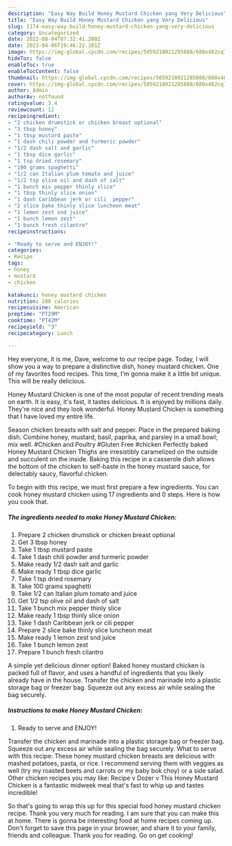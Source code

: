 ```yaml
---
description: "Easy Way Build Honey Mustard Chicken yang Very Delicious"
title: "Easy Way Build Honey Mustard Chicken yang Very Delicious"
slug: 1174-easy-way-build-honey-mustard-chicken-yang-very-delicious
category: Uncategorized
date: 2022-08-04T07:32:41.280Z
date: 2023-04-06T19:46:22.181Z
image: https://img-global.cpcdn.com/recipes/5059218021285888/680x482cq70/honey-mustard-chicken-recipe-main-photo.jpg
hideToc: false
enableToc: true
enableTocContent: false
thumbnail: https://img-global.cpcdn.com/recipes/5059218021285888/680x482cq70/honey-mustard-chicken-recipe-main-photo.jpg
cover: https://img-global.cpcdn.com/recipes/5059218021285888/680x482cq70/honey-mustard-chicken-recipe-main-photo.jpg
author: Admin
authorAv: notfound
ratingvalue: 3.4
reviewcount: 12
recipeingredient:
- "2 chicken drumstick or chicken breast optional"
- "3 tbsp honey"
- "1 tbsp mustard paste"
- "1 dash chili powder and turmeric powder"
- "1/2 dash salt and garlic"
- "1 tbsp dice garlic"
- "1 tsp dried rosemary"
- "100 grams spaghetti"
- "1/2 can Italian plum tomato and juice"
- "1/2 tsp olive oil and dash of salt"
- "1 bunch mix pepper thinly slice"
- "1 tbsp thinly slice onion"
- "1 dash Caribbean jerk or cili  pepper"
- "2 slice bake thinly slice luncheon meat"
- "1 lemon zest snd juice"
- "1 bunch lemon zest"
- "1 bunch fresh cilantro"
recipeinstructions:

- "Ready to serve and ENJOY!"
categories:
- Recipe
tags:
- honey
- mustard
- chicken

katakunci: honey mustard chicken 
nutrition: 280 calories
recipecuisine: American
preptime: "PT29M"
cooktime: "PT42M"
recipeyield: "3"
recipecategory: Lunch

---
```



Hey everyone, it is me, Dave, welcome to our recipe page. Today, I will show you a way to prepare a distinctive dish, honey mustard chicken. One of my favorites food recipes. This time, I'm gonna make it a little bit unique. This will be really delicious.

Honey Mustard Chicken is one of the most popular of recent trending meals on earth. It is easy, it's fast, it tastes delicious. It is enjoyed by millions daily. They're nice and they look wonderful. Honey Mustard Chicken is something that I have loved my entire life.

Season chicken breasts with salt and pepper. Place in the prepared baking dish. Combine honey, mustard, basil, paprika, and parsley in a small bowl; mix well. #Chicken and Poultry #Gluten Free #chicken Perfectly baked Honey Mustard Chicken Thighs are irresistibly caramelized on the outside and succulent on the inside. Baking this recipe in a casserole dish allows the bottom of the chicken to self-baste in the honey mustard sauce, for delectably saucy, flavorful chicken.


To begin with this recipe, we must first prepare a few ingredients. You can cook honey mustard chicken using 17 ingredients and 0 steps. Here is how you cook that.

<!--inarticleads1-->

##### The ingredients needed to make Honey Mustard Chicken:

1. Prepare 2 chicken drumstick or chicken breast optional
1. Get 3 tbsp honey
1. Take 1 tbsp mustard paste
1. Take 1 dash chili powder and turmeric powder
1. Make ready 1/2 dash salt and garlic
1. Make ready 1 tbsp dice garlic
1. Take 1 tsp dried rosemary
1. Take 100 grams spaghetti
1. Take 1/2 can Italian plum tomato and juice
1. Get 1/2 tsp olive oil and dash of salt
1. Take 1 bunch mix pepper thinly slice
1. Make ready 1 tbsp thinly slice onion
1. Take 1 dash Caribbean jerk or cili  pepper
1. Prepare 2 slice bake thinly slice luncheon meat
1. Make ready 1 lemon zest snd juice
1. Take 1 bunch lemon zest
1. Prepare 1 bunch fresh cilantro


A simple yet delicious dinner option! Baked honey mustard chicken is packed full of flavor, and uses a handful of ingredients that you likely already have in the house. Transfer the chicken and marinade into a plastic storage bag or freezer bag. Squeeze out any excess air while sealing the bag securely. 

<!--inarticleads2-->

##### Instructions to make Honey Mustard Chicken:


1. Ready to serve and ENJOY!

Transfer the chicken and marinade into a plastic storage bag or freezer bag. Squeeze out any excess air while sealing the bag securely. What to serve with this recipe: These honey mustard chicken breasts are delicious with mashed potatoes, pasta, or rice. I recommend serving them with veggies as well (try my roasted beets and carrots or my baby bok choy) or a side salad. Other chicken recipes you may like: Recipe v Dozer v This Honey Mustard Chicken is a fantastic midweek meal that&#39;s fast to whip up and tastes incredible! 

So that's going to wrap this up for this special food honey mustard chicken recipe. Thank you very much for reading. I am sure that you can make this at home. There is gonna be interesting food at home recipes coming up. Don't forget to save this page in your browser, and share it to your family, friends and colleague. Thank you for reading. Go on get cooking!
